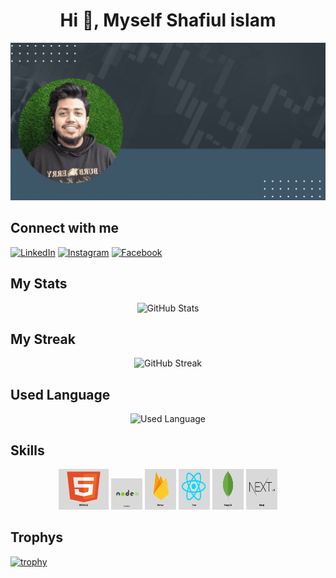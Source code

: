 <h1 align="center">Hi 👋, Myself Shafiul islam</h1>

![Banner](https://github.com/Shafiul-Islam-Shatak/Shafiul-Islam-Shatak/blob/main/Shafiul%20islam%20banner.gif)



## Connect with me

[![LinkedIn](https://img.shields.io/badge/-LinkedIn-0077B5?style=flat-square&logo=LinkedIn&logoColor=white)](https://www.linkedin.com/in/shafiul-islam-333536296)
[![Instagram](https://img.shields.io/badge/-Instagram-E4405F?style=flat-square&logo=instagram&logoColor=white)](https://www.instagram.com/skshatak/)
[![Facebook](https://img.shields.io/badge/-Facebook-1877F2?style=flat-square&logo=facebook&logoColor=white)](https://www.facebook.com/shafiulislamshatak.sk)

## My Stats
<div align="center">
  <img src="https://github-readme-stats.vercel.app/api?username=Shafiul-Islam-Shatak&show_icons=true&theme=radical" alt="GitHub Stats" />
</div>

## My Streak
<div align="center">
  <img src="https://streak-stats.demolab.com?user=Shafiul-Islam-Shatak&theme=radical&hide_border=true" alt="GitHub Streak" />
</div>

## Used Language
<div align="center">
  <img src="https://github-readme-stats.vercel.app/api/top-langs/?username=Shafiul-Islam-Shatak&layout=compact&theme=radical" alt="Used Language" />
</div>

## Skills

<div align="center">
  <img width="80" height="65" src="https://github.com/Shafiul-Islam-Shatak/Shafiul-Islam-Shatak/blob/edb6edace57237f1ec3b9c841de8504de4d7e311/Skill%20icons/HTML5.png" 
  <img width="50" height="65" src="https://github.com/Shafiul-Islam-Shatak/Shafiul-Islam-Shatak/blob/edb6edace57237f1ec3b9c841de8504de4d7e311/Skill%20icons/css3.png"alt="CSS3" />
  <img width="50"  src="https://github.com/Shafiul-Islam-Shatak/Shafiul-Islam-Shatak/blob/main/Skill%20icons/nodejs.png"alt="Node.js" />
  <img width="50" height="65" src="https://github.com/Shafiul-Islam-Shatak/Shafiul-Islam-Shatak/blob/main/Skill%20icons/firebase.png"alt="Firenbase" />
  <img width="50" height="65" src="https://github.com/Shafiul-Islam-Shatak/Shafiul-Islam-Shatak/blob/main/Skill%20icons/react.png"alt="React" />
  <img width="50" height="65" src="https://github.com/Shafiul-Islam-Shatak/Shafiul-Islam-Shatak/blob/main/Skill%20icons/mongodb.png"alt="MongoDB" />
  <img width="50" height="65" src="https://github.com/Shafiul-Islam-Shatak/Shafiul-Islam-Shatak/blob/main/Skill%20icons/nextjs.png"alt="Next.js" />
</div>

## Trophys
[![trophy](https://github-profile-trophy.vercel.app/?username=Shafiul-Islam-Shatak&theme=radical)](https://github.com/ryo-ma/github-profile-trophy)




<!--
**Shafiul-Islam-Shatak/Shafiul-Islam-Shatak** is a ✨ _special_ ✨ repository because its `README.md` (this file) appears on your GitHub profile.

Here are some ideas to get you started:

- 🔭 I’m currently working on ...
- 🌱 I’m currently learning ...
- 👯 I’m looking to collaborate on ...
- 🤔 I’m looking for help with ...
- 💬 Ask me about ...
- 📫 How to reach me: ...
- 😄 Pronouns: ...
- ⚡ Fun fact: ...
-->
